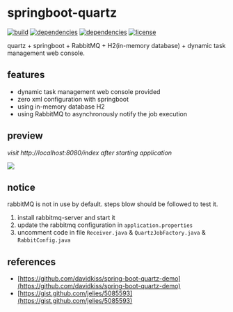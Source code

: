 # springboot-quartz

[![build](https://img.shields.io/badge/build-passing-green.svg)]()
[![dependencies](https://img.shields.io/badge/springboot-v1.4.5-blue.svg)]()
[![dependencies](https://img.shields.io/badge/quartz-v2.2.1-blue.svg)]()
[![license](https://img.shields.io/badge/license-MIT-yellowgreen.svg)]()

quartz + springboot + RabbitMQ + H2(in-memory database) + dynamic task management web console.

## features

- dynamic task management web console provided
- zero xml configuration with springboot
- using in-memory database H2
- using RabbitMQ to asynchronously notify the job execution

## preview

*visit http://localhost:8080/index after starting application*

![](http://ochyazsr6.bkt.clouddn.com/6c906cc88a4b358cb333a5aa5c302136.png)


## notice

rabbitMQ is not in use by default. steps blow should be followed to test it.  

1. install rabbitmq-server and start it
2. update the rabbitmq configuration in `application.properties`
3. uncomment code in file `Receiver.java` & `QuartzJobFactory.java` & `RabbitConfig.java`

## references

- [https://github.com/davidkiss/spring-boot-quartz-demo](https://github.com/davidkiss/spring-boot-quartz-demo)
- [https://gist.github.com/jelies/5085593](https://gist.github.com/jelies/5085593)